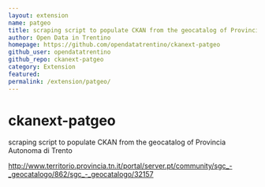 ```yaml
---
layout: extension
name: patgeo
title: scraping script to populate CKAN from the geocatalog of Provincia Autonoma di Trento - http-//www
author: Open Data in Trentino
homepage: https://github.com/opendatatrentino/ckanext-patgeo
github_user: opendatatrentino
github_repo: ckanext-patgeo
category: Extension
featured: 
permalink: /extension/patgeo/
---
```



ckanext-patgeo
==============

scraping script to populate CKAN from the geocatalog of Provincia
Autonoma di Trento

<a href="http://www.territorio.provincia.tn.it/portal/server.pt/community/sgc_-_geocatalogo/862/sgc_-_geocatalogo/32157" class="uri">http://www.territorio.provincia.tn.it/portal/server.pt/community/sgc_-_geocatalogo/862/sgc_-_geocatalogo/32157</a>


